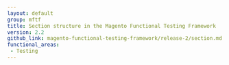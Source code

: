 ```yaml
---
layout: default
group: mftf
title: Section structure in the Magento Functional Testing Framework
version: 2.2
github_link: magento-functional-testing-framework/release-2/section.md
functional_areas:
 - Testing
---
```

